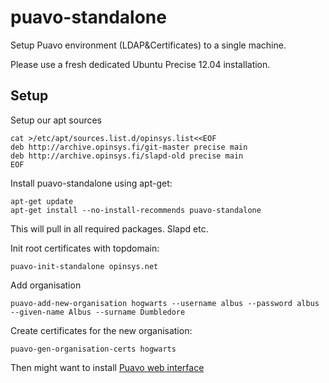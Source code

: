 # puavo-standalone

Setup Puavo environment (LDAP&Certificates) to a single machine.

Please use a fresh dedicated Ubuntu Precise 12.04 installation.

## Setup

Setup our apt sources

    cat >/etc/apt/sources.list.d/opinsys.list<<EOF
    deb http://archive.opinsys.fi/git-master precise main
    deb http://archive.opinsys.fi/slapd-old precise main
    EOF


Install puavo-standalone using apt-get:

    apt-get update
    apt-get install --no-install-recommends puavo-standalone

This will pull in all required packages. Slapd etc.

Init root certificates with topdomain:

    puavo-init-standalone opinsys.net

Add organisation

    puavo-add-new-organisation hogwarts --username albus --password albus --given-name Albus --surname Dumbledore

Create certificates for the new organisation:

    puavo-gen-organisation-certs hogwarts

Then might want to install [Puavo web interface](https://github.com/opinsys/puavo-users/blob/master/doc/STANDALONE.md)
